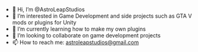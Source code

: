 - 👋 Hi, I’m @AstroLeapStudios
- 👀 I’m interested in Game Development and side projects such as GTA V mods or plugins for Unity
- 🌱 I’m currently learning how to make my own plugins
- 💞️ I’m looking to collaborate on game development projects
- 📫 How to reach me: astroleapstudios@gmail.com

<!---
AstroLeapStudios/AstroLeapStudios is a ✨ special ✨ repository because its `README.md` (this file) appears on your GitHub profile.
You can click the Preview link to take a look at your changes.
--->
